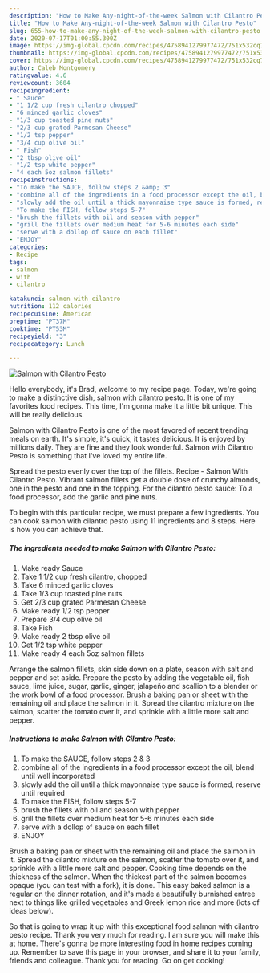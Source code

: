 ```yaml
---
description: "How to Make Any-night-of-the-week Salmon with Cilantro Pesto"
title: "How to Make Any-night-of-the-week Salmon with Cilantro Pesto"
slug: 655-how-to-make-any-night-of-the-week-salmon-with-cilantro-pesto
date: 2020-07-17T01:00:55.300Z
image: https://img-global.cpcdn.com/recipes/4758941279977472/751x532cq70/salmon-with-cilantro-pesto-recipe-main-photo.jpg
thumbnail: https://img-global.cpcdn.com/recipes/4758941279977472/751x532cq70/salmon-with-cilantro-pesto-recipe-main-photo.jpg
cover: https://img-global.cpcdn.com/recipes/4758941279977472/751x532cq70/salmon-with-cilantro-pesto-recipe-main-photo.jpg
author: Caleb Montgomery
ratingvalue: 4.6
reviewcount: 3604
recipeingredient:
- " Sauce"
- "1 1/2 cup fresh cilantro chopped"
- "6 minced garlic cloves"
- "1/3 cup toasted pine nuts"
- "2/3 cup grated Parmesan Cheese"
- "1/2 tsp pepper"
- "3/4 cup olive oil"
- " Fish"
- "2 tbsp olive oil"
- "1/2 tsp white pepper"
- "4 each 5oz salmon fillets"
recipeinstructions:
- "To make the SAUCE, follow steps 2 &amp; 3"
- "combine all of the ingredients in a food processor except the oil, blend until well incorporated"
- "slowly add the oil until a thick mayonnaise type sauce is formed, reserve until required"
- "To make the FISH, follow steps 5-7"
- "brush the fillets with oil and season with pepper"
- "grill the fillets over medium heat for 5-6 minutes each side"
- "serve with a dollop of sauce on each fillet"
- "ENJOY"
categories:
- Recipe
tags:
- salmon
- with
- cilantro

katakunci: salmon with cilantro 
nutrition: 112 calories
recipecuisine: American
preptime: "PT37M"
cooktime: "PT53M"
recipeyield: "3"
recipecategory: Lunch

---
```



![Salmon with Cilantro Pesto](https://img-global.cpcdn.com/recipes/4758941279977472/751x532cq70/salmon-with-cilantro-pesto-recipe-main-photo.jpg)

Hello everybody, it's Brad, welcome to my recipe page. Today, we're going to make a distinctive dish, salmon with cilantro pesto. It is one of my favorites food recipes. This time, I'm gonna make it a little bit unique. This will be really delicious.

Salmon with Cilantro Pesto is one of the most favored of recent trending meals on earth. It's simple, it's quick, it tastes delicious. It is enjoyed by millions daily. They are fine and they look wonderful. Salmon with Cilantro Pesto is something that I've loved my entire life.

Spread the pesto evenly over the top of the fillets. Recipe - Salmon With Cilantro Pesto. Vibrant salmon fillets get a double dose of crunchy almonds, one in the pesto and one in the topping. For the cilantro pesto sauce: To a food processor, add the garlic and pine nuts.


To begin with this particular recipe, we must prepare a few ingredients. You can cook salmon with cilantro pesto using 11 ingredients and 8 steps. Here is how you can achieve that.

<!--inarticleads1-->

##### The ingredients needed to make Salmon with Cilantro Pesto:

1. Make ready  Sauce
1. Take 1 1/2 cup fresh cilantro, chopped
1. Take 6 minced garlic cloves
1. Take 1/3 cup toasted pine nuts
1. Get 2/3 cup grated Parmesan Cheese
1. Make ready 1/2 tsp pepper
1. Prepare 3/4 cup olive oil
1. Take  Fish
1. Make ready 2 tbsp olive oil
1. Get 1/2 tsp white pepper
1. Make ready 4 each 5oz salmon fillets


Arrange the salmon fillets, skin side down on a plate, season with salt and pepper and set aside. Prepare the pesto by adding the vegetable oil, fish sauce, lime juice, sugar, garlic, ginger, jalapeño and scallion to a blender or the work bowl of a food processor. Brush a baking pan or sheet with the remaining oil and place the salmon in it. Spread the cilantro mixture on the salmon, scatter the tomato over it, and sprinkle with a little more salt and pepper. 

<!--inarticleads2-->

##### Instructions to make Salmon with Cilantro Pesto:

1. To make the SAUCE, follow steps 2 &amp; 3
1. combine all of the ingredients in a food processor except the oil, blend until well incorporated
1. slowly add the oil until a thick mayonnaise type sauce is formed, reserve until required
1. To make the FISH, follow steps 5-7
1. brush the fillets with oil and season with pepper
1. grill the fillets over medium heat for 5-6 minutes each side
1. serve with a dollop of sauce on each fillet
1. ENJOY


Brush a baking pan or sheet with the remaining oil and place the salmon in it. Spread the cilantro mixture on the salmon, scatter the tomato over it, and sprinkle with a little more salt and pepper. Cooking time depends on the thickness of the salmon. When the thickest part of the salmon becomes opaque (you can test with a fork), it is done. This easy baked salmon is a regular on the dinner rotation, and it&#39;s made a beautifully burnished entree next to things like grilled vegetables and Greek lemon rice and more (lots of ideas below). 

So that is going to wrap it up with this exceptional food salmon with cilantro pesto recipe. Thank you very much for reading. I am sure you will make this at home. There's gonna be more interesting food in home recipes coming up. Remember to save this page in your browser, and share it to your family, friends and colleague. Thank you for reading. Go on get cooking!
